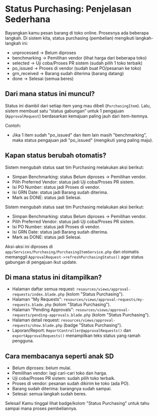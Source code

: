 # Status Purchasing: Penjelasan Sederhana

Bayangkan kamu pesan barang di toko online. Prosesnya ada beberapa langkah. Di sistem kita, status purchasing (pembelian) mengikuti langkah-langkah ini:

- unprocessed → Belum diproses
- benchmarking → Pemilihan vendor (lihat harga dari beberapa toko)
- selected → Uji coba/Proses PR sistem (sudah pilih 1 toko terbaik)
- po_issued → Proses di vendor (sudah buat PO/pesanan ke toko)
- grn_received → Barang sudah diterima (barang datang)
- done → Selesai (semua beres)

## Dari mana status ini muncul?
Status ini diambil dari setiap item yang mau dibeli (`PurchasingItem`). Lalu, sistem membuat satu “status gabungan” untuk 1 pengajuan (`ApprovalRequest`) berdasarkan kemajuan paling jauh dari item-itemnya.

Contoh:
- Jika 1 item sudah "po_issued" dan item lain masih "benchmarking", maka status pengajuan jadi "po_issued" (mengikuti yang paling maju).

## Kapan status berubah otomatis?
Sistem mengubah status saat tim Purchasing melakukan aksi berikut:
- Simpan Benchmarking: status Belum diproses → Pemilihan vendor.
- Pilih Preferred Vendor: status jadi Uji coba/Proses PR sistem.
- Isi PO Number: status jadi Proses di vendor.
- Isi GRN Date: status jadi Barang sudah diterima.
- Mark as DONE: status jadi Selesai.

Sistem mengubah status saat tim Purchasing melakukan aksi berikut:
- Simpan Benchmarking: status Belum diproses → Pemilihan vendor.
- Pilih Preferred Vendor: status jadi Uji coba/Proses PR sistem.
- Isi PO Number: status jadi Proses di vendor.
- Isi GRN Date: status jadi Barang sudah diterima.
- Mark as DONE: status jadi Selesai.


Aksi-aksi ini diproses di `app/Services/Purchasing/PurchasingItemService.php` dan otomatis memanggil `ApprovalRequest->refreshPurchasingStatus()` agar status gabungan di pengajuan ikut update.

## Di mana status ini ditampilkan?
- Halaman daftar semua request: `resources/views/approval-requests/index.blade.php` (kolom "Status Purchasing").
- Halaman "My Requests": `resources/views/approval-requests/my-requests.blade.php` (kolom "Status Purchasing").
- Halaman "Pending Approvals": `resources/views/approval-requests/pending-approvals.blade.php` (kolom "Status Purchasing").
- Halaman detail request: `resources/views/approval-requests/show.blade.php` (badge "Status Purchasing").
- Laporan/Report: `ReportController@approvalRequests()` dan `exportApprovalRequests()` menampilkan teks status yang ramah pengguna.

## Cara membacanya seperti anak SD
- Belum diproses: belum mulai.
- Pemilihan vendor: lagi cari-cari toko dan harga.
- Uji coba/Proses PR sistem: sudah pilih toko terbaik.
- Proses di vendor: pesanan sudah dikirim ke toko (ada PO).
- Barang sudah diterima: barangnya sudah sampai.
- Selesai: semua langkah sudah beres.

Selesai! Kamu tinggal lihat badge/kolom "Status Purchasing" untuk tahu sampai mana proses pembeliannya.
